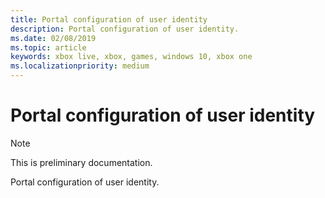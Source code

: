 ```yaml
---
title: Portal configuration of user identity
description: Portal configuration of user identity.
ms.date: 02/08/2019
ms.topic: article
keywords: xbox live, xbox, games, windows 10, xbox one
ms.localizationpriority: medium
---
```


# Portal configuration of user identity

> [!NOTE]
> This is preliminary documentation.

Portal configuration of user identity.
